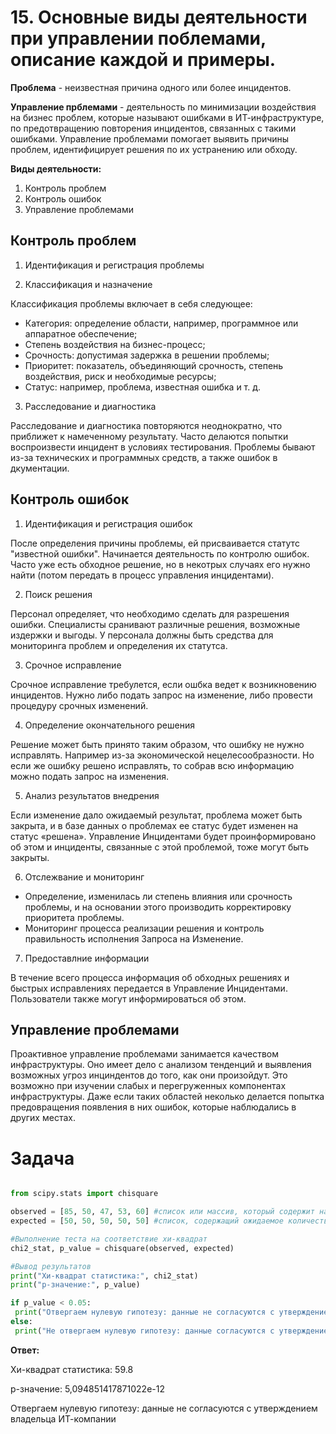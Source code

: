 # 15. Основные виды деятельности при управлении поблемами, описание каждой и примеры.

**Проблема** - неизвестная причина одного или более инцидентов.

**Управление прблемами** - деятельность по минимизации воздействия на бизнес проблем, которые называют ошибками в ИТ-инфраструктуре, по предотвращению повторения инцидентов, связанных с такими ошибками. Управление проблемами помогает выявить причины проблем, идентифицирует решения по их устранению или обходу.

**Виды деятельности:**

1. Контроль проблем
2. Контроль ошибок
3. Управление проблемами

## Контроль проблем

1. Идентификация и регистрация проблемы



2. Классификация и назначение

Классификация проблемы включает в себя следующее:
* Категория: определение области, например, программное или аппаратное обеспечение;
* Степень воздействия на бизнес-процесс;
* Срочность: допустимая задержка в решении проблемы;
* Приоритет: показатель, объединяющий срочность, степень воздействия, риск и необходимые ресурсы;
* Статус: например, проблема, известная ошибка и т. д.

3. Расследование и диагностика

Расследование и диагностика повторяются неоднократно, что приближет к намеченному результату. Часто делаются попытки воспроизвести  инцидент в условиях тестирования. Проблемы бывают из-за технических и программных средств, а также ошибок в дкументации. 



## Контроль ошибок

1. Идентификация и регистрация ошибок

После определения причины проблемы, ей присваивается статутс "известной ошибки". Начинается деятельность по контролю ошибок. Часто уже есть обходное решение, но в некотрых случаях его нужно найти (потом передать в процесс управления инцидентами).

2. Поиск решения

Персонал определяет, что необходимо сделать для разрешения ошибки. Специалисты сранивают различные решения, возможные издержки и выгоды. У персонала должны быть средства для мониторинга проблем и определения их статутса.  

3. Срочное исправление

Срочное исправление требулется, если ошбка ведет к возникновению инцидентов. Нужно либо подать запрос на изменение, либо провести процедуру срочных изменений.

4. Определение окончательного решения

Решение может быть принято таким образом, что ошибку не нужно исправлять. Например из-за экономической нецелесообразности. Но если же ошибку решено исправлять, то собрав всю информацию можно подать запрос на изменения.

5. Анализ результатов внедрения

Если изменение дало ожидаемый результат, проблема может быть закрыта, и в базе данных о проблемах ее статус будет изменен на статус «решена». Управление Инцидентами будет проинформировано об этом и инциденты, связанные с этой проблемой, тоже могут быть закрыты.

6. Отслежвание и мониторинг

* Определение, изменилась ли степень влияния или срочность проблемы, и на основании этого производить корректировку приоритета проблемы.
* Мониторинг процесса реализации решения и контроль правильность исполнения Запроса на Изменение. 

7. Предоставлние информации
   
В течение всего процесса информация об обходных решениях и быстрых исправлениях передается в Управление Инцидентами. Пользователи также могут информироваться об этом. 

## Управление проблемами

Проактивное управление проблемами занимается качеством инфраструктуры. Оно имеет дело с анализом тенденций и выявления возможных угроз инциндентов до того, как они произойдут. Это возможно при изучении слабых и перегруженных компонентах инфраструктуры. Даже если таких областей неколько делается попытка предовращения появления в них ошибок, которые наблюдались в других местах.

# Задача 
``` python

from scipy.stats import chisquare

observed = [85, 50, 47, 53, 60] #список или массив, который содержит наблюдаемое количество клиентов в каждый день недели
expected = [50, 50, 50, 50, 50] #список, содержащий ожидаемое количество клиентов для каждого дня недели

#Выполнение теста на соответствие хи-квадрат
chi2_stat, p_value = chisquare(observed, expected)

#Вывод результатов
print("Хи-квадрат статистика:", chi2_stat)
print("p-значение:", p_value)

if p_value < 0.05:
 print("Отвергаем нулевую гипотезу: данные не согласуются с утверждением владельца ИТ-компании")
else:
 print("Не отвергаем нулевую гипотезу: данные согласуются с утверждением владельца ИТ-компании")
```

**Ответ:**

Хи-квадрат статистика: 59.8

p-значение: 5,094851417871022е-12

Отвергаем нулевую гипотезу: данные не согласуются с утверждением владельца ИТ-компании

